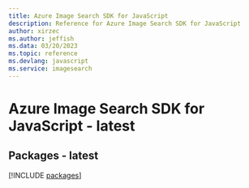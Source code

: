 ```yaml
---
title: Azure Image Search SDK for JavaScript
description: Reference for Azure Image Search SDK for JavaScript
author: xirzec
ms.author: jeffish
ms.data: 03/20/2023
ms.topic: reference
ms.devlang: javascript
ms.service: imagesearch
---
```

# Azure Image Search SDK for JavaScript - latest
## Packages - latest
[!INCLUDE [packages](image-search-index.md)]